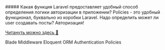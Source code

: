 <question>
##### Какая функция Laravel предоставляет удобный способ определения логики авторизации в приложении?
</question>

<description>
Policies - это удобный функционал, буквально из коробки Laravel. Надо определить может ли user создавать посты? Авторизация!

<a href="https://laravel.su/docs/11.x/authorization#avtorizaciia" target="_blank">Читануть можно здесь 📖</a>
</description>

<answer>
Blade
</answer>

<answer>
Middleware
</answer>

<answer>
Eloquent ORM
</answer>

<answer>
Authentication
</answer>

<correct>
Policies
</correct>
